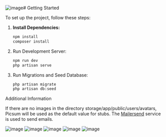 ![image](https://github.com/AlexDismo/saturnnews/assets/116621035/0cb3ca3f-f1fa-4d61-8ce9-eead07acc98f)# Getting Started

To set up the project, follow these steps:

1. **Install Dependencies:**
   
   ```bash
   npm install
   composer install
   
3. Run Development Server:
   
   ```bash
   npm run dev
   php artisan serve
   
5. Run Migrations and Seed Database:
   
   ```bash
   php artisan migrate
   php artisan db:seed

Additional Information

If there are no images in the directory storage/app/public/users/avatars, Picsum will be used as the default value for stubs.
The [Mailersend](https://app.mailersend.com/dashboard) service is used to send emails.


![image](https://github.com/AlexDismo/saturnnews/assets/116621035/b2487d1c-32c3-4c67-906b-10d56aca952a)
![image](https://github.com/AlexDismo/saturnnews/assets/116621035/59d8682e-0630-49fe-9214-0f42de951f93)
![image](https://github.com/AlexDismo/saturnnews/assets/116621035/4bcc8f9e-957c-49cf-831d-bdc5736f7a80)
![image](https://github.com/AlexDismo/saturnnews/assets/116621035/87a15e07-9349-4210-a0f8-8e803d92b930)
![image](https://github.com/AlexDismo/saturnnews/assets/116621035/883e13ef-93e4-4c3f-94ae-b1bcd7898c51)
